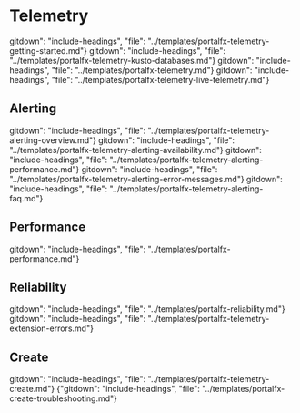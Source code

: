 
# Telemetry 

  gitdown": "include-headings", "file": "../templates/portalfx-telemetry-getting-started.md"}
  gitdown": "include-headings", "file": "../templates/portalfx-telemetry-kusto-databases.md"}
  gitdown": "include-headings", "file": "../templates/portalfx-telemetry.md"}
  gitdown": "include-headings", "file": "../templates/portalfx-telemetry-live-telemetry.md"}

## Alerting

  gitdown": "include-headings", "file": "../templates/portalfx-telemetry-alerting-overview.md"}
  gitdown": "include-headings", "file": "../templates/portalfx-telemetry-alerting-availability.md"}
  gitdown": "include-headings", "file": "../templates/portalfx-telemetry-alerting-performance.md"}
  gitdown": "include-headings", "file": "../templates/portalfx-telemetry-alerting-error-messages.md"}
  gitdown": "include-headings", "file": "../templates/portalfx-telemetry-alerting-faq.md"}

## Performance 

  gitdown": "include-headings", "file": "../templates/portalfx-performance.md"}

## Reliability

  gitdown": "include-headings", "file": "../templates/portalfx-reliability.md"}
  gitdown": "include-headings", "file": "../templates/portalfx-telemetry-extension-errors.md"}

## Create 

  gitdown": "include-headings", "file": "../templates/portalfx-telemetry-create.md"}
{"gitdown": "include-headings", "file": "../templates/portalfx-create-troubleshooting.md"}